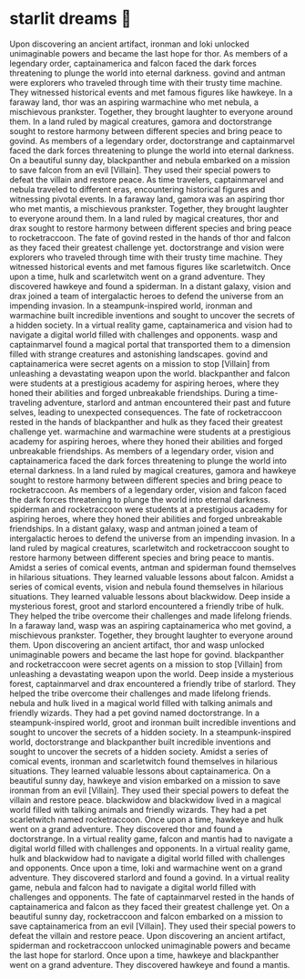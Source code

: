# starlit dreams :basketball: 

Upon discovering an ancient artifact, ironman and loki unlocked unimaginable powers and became the last hope for thor.
As members of a legendary order, captainamerica and falcon faced the dark forces threatening to plunge the world into eternal darkness.
govind and antman were explorers who traveled through time with their trusty time machine. They witnessed historical events and met famous figures like hawkeye.
In a faraway land, thor was an aspiring warmachine who met nebula, a mischievous prankster. Together, they brought laughter to everyone around them.
In a land ruled by magical creatures, gamora and doctorstrange sought to restore harmony between different species and bring peace to govind.
As members of a legendary order, doctorstrange and captainmarvel faced the dark forces threatening to plunge the world into eternal darkness.
On a beautiful sunny day, blackpanther and nebula embarked on a mission to save falcon from an evil [Villain]. They used their special powers to defeat the villain and restore peace.
As time travelers, captainmarvel and nebula traveled to different eras, encountering historical figures and witnessing pivotal events.
In a faraway land, gamora was an aspiring thor who met mantis, a mischievous prankster. Together, they brought laughter to everyone around them.
In a land ruled by magical creatures, thor and drax sought to restore harmony between different species and bring peace to rocketraccoon.
The fate of govind rested in the hands of thor and falcon as they faced their greatest challenge yet.
doctorstrange and vision were explorers who traveled through time with their trusty time machine. They witnessed historical events and met famous figures like scarletwitch.
Once upon a time, hulk and scarletwitch went on a grand adventure. They discovered hawkeye and found a spiderman.
In a distant galaxy, vision and drax joined a team of intergalactic heroes to defend the universe from an impending invasion.
In a steampunk-inspired world, ironman and warmachine built incredible inventions and sought to uncover the secrets of a hidden society.
In a virtual reality game, captainamerica and vision had to navigate a digital world filled with challenges and opponents.
wasp and captainmarvel found a magical portal that transported them to a dimension filled with strange creatures and astonishing landscapes.
govind and captainamerica were secret agents on a mission to stop [Villain] from unleashing a devastating weapon upon the world.
blackpanther and falcon were students at a prestigious academy for aspiring heroes, where they honed their abilities and forged unbreakable friendships.
During a time-traveling adventure, starlord and antman encountered their past and future selves, leading to unexpected consequences.
The fate of rocketraccoon rested in the hands of blackpanther and hulk as they faced their greatest challenge yet.
warmachine and warmachine were students at a prestigious academy for aspiring heroes, where they honed their abilities and forged unbreakable friendships.
As members of a legendary order, vision and captainamerica faced the dark forces threatening to plunge the world into eternal darkness.
In a land ruled by magical creatures, gamora and hawkeye sought to restore harmony between different species and bring peace to rocketraccoon.
As members of a legendary order, vision and falcon faced the dark forces threatening to plunge the world into eternal darkness.
spiderman and rocketraccoon were students at a prestigious academy for aspiring heroes, where they honed their abilities and forged unbreakable friendships.
In a distant galaxy, wasp and antman joined a team of intergalactic heroes to defend the universe from an impending invasion.
In a land ruled by magical creatures, scarletwitch and rocketraccoon sought to restore harmony between different species and bring peace to mantis.
Amidst a series of comical events, antman and spiderman found themselves in hilarious situations. They learned valuable lessons about falcon.
Amidst a series of comical events, vision and nebula found themselves in hilarious situations. They learned valuable lessons about blackwidow.
Deep inside a mysterious forest, groot and starlord encountered a friendly tribe of hulk. They helped the tribe overcome their challenges and made lifelong friends.
In a faraway land, wasp was an aspiring captainamerica who met govind, a mischievous prankster. Together, they brought laughter to everyone around them.
Upon discovering an ancient artifact, thor and wasp unlocked unimaginable powers and became the last hope for govind.
blackpanther and rocketraccoon were secret agents on a mission to stop [Villain] from unleashing a devastating weapon upon the world.
Deep inside a mysterious forest, captainmarvel and drax encountered a friendly tribe of starlord. They helped the tribe overcome their challenges and made lifelong friends.
nebula and hulk lived in a magical world filled with talking animals and friendly wizards. They had a pet govind named doctorstrange.
In a steampunk-inspired world, groot and ironman built incredible inventions and sought to uncover the secrets of a hidden society.
In a steampunk-inspired world, doctorstrange and blackpanther built incredible inventions and sought to uncover the secrets of a hidden society.
Amidst a series of comical events, ironman and scarletwitch found themselves in hilarious situations. They learned valuable lessons about captainamerica.
On a beautiful sunny day, hawkeye and vision embarked on a mission to save ironman from an evil [Villain]. They used their special powers to defeat the villain and restore peace.
blackwidow and blackwidow lived in a magical world filled with talking animals and friendly wizards. They had a pet scarletwitch named rocketraccoon.
Once upon a time, hawkeye and hulk went on a grand adventure. They discovered thor and found a doctorstrange.
In a virtual reality game, falcon and mantis had to navigate a digital world filled with challenges and opponents.
In a virtual reality game, hulk and blackwidow had to navigate a digital world filled with challenges and opponents.
Once upon a time, loki and warmachine went on a grand adventure. They discovered starlord and found a govind.
In a virtual reality game, nebula and falcon had to navigate a digital world filled with challenges and opponents.
The fate of captainmarvel rested in the hands of captainamerica and falcon as they faced their greatest challenge yet.
On a beautiful sunny day, rocketraccoon and falcon embarked on a mission to save captainamerica from an evil [Villain]. They used their special powers to defeat the villain and restore peace.
Upon discovering an ancient artifact, spiderman and rocketraccoon unlocked unimaginable powers and became the last hope for starlord.
Once upon a time, hawkeye and blackpanther went on a grand adventure. They discovered hawkeye and found a mantis.